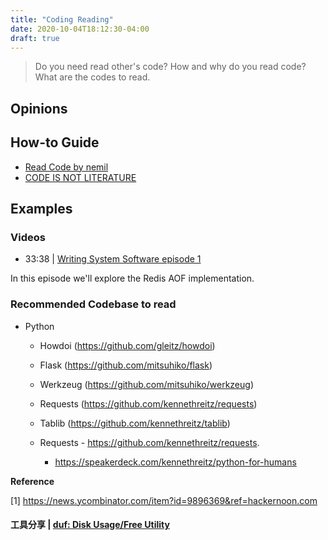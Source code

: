 ```yaml
---
title: "Coding Reading"
date: 2020-10-04T18:12:30-04:00
draft: true
---
```


> Do you need read other's code? How and why do you read code? What are the codes to read.

## Opinions

## How-to Guide

- [Read Code by nemil](https://www.nemil.com/on-software-engineering/read-code.html)
- [CODE IS NOT LITERATURE](http://www.gigamonkeys.com/code-reading/)

## Examples

### Videos

- 33:38 | [Writing System Software episode 1](https://www.youtube.com/watch?v=VBrnmciV9fM)

In this episode we'll explore the Redis AOF implementation.

### Recommended Codebase to read

* Python
  * Howdoi (https://github.com/gleitz/howdoi)

  * Flask (https://github.com/mitsuhiko/flask)

  * Werkzeug (https://github.com/mitsuhiko/werkzeug)

  * Requests (https://github.com/kennethreitz/requests)

  * Tablib (https://github.com/kennethreitz/tablib)
  * Requests - https://github.com/kennethreitz/requests.
    -  https://speakerdeck.com/kennethreitz/python-for-humans

**Reference**

[1] https://news.ycombinator.com/item?id=9896369&ref=hackernoon.com


#### 工具分享 | [duf: Disk Usage/Free Utility](https://github.com/muesli/duf)
